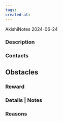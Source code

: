 ```yaml
---
tags: 
created-at: 
---
```

AkishiNotes
2024-06-24
### Description


### Contacts


## Obstacles


### Reward


### Details | Notes


### Reasons